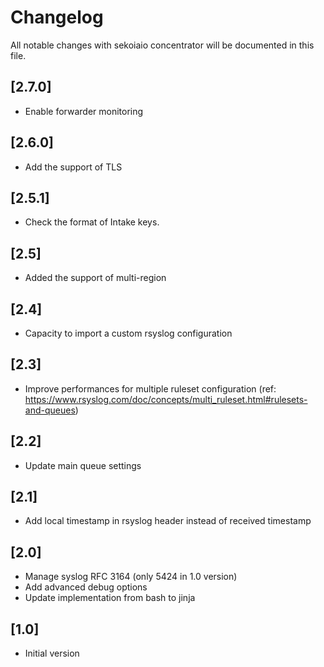 # Changelog

All notable changes with sekoiaio concentrator will be documented in this file.

## [2.7.0]

- Enable forwarder monitoring

## [2.6.0]

- Add the support of TLS

## [2.5.1]

- Check the format of Intake keys.

## [2.5]

- Added the support of multi-region

## [2.4]

- Capacity to import a custom rsyslog configuration

## [2.3]

- Improve performances for multiple ruleset configuration (ref: https://www.rsyslog.com/doc/concepts/multi_ruleset.html#rulesets-and-queues)

## [2.2]

- Update main queue settings

## [2.1]

- Add local timestamp in rsyslog header instead of received timestamp 

## [2.0]

- Manage syslog RFC 3164 (only 5424 in 1.0 version)
- Add advanced debug options
- Update implementation from bash to jinja

## [1.0] 

- Initial version